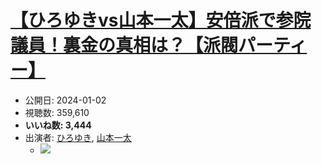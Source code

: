 # [【ひろゆきvs山本一太】安倍派で参院議員！裏金の真相は？【派閥パーティー】](https://www.youtube.com/watch?v=sXxdYq4qchc)
-   公開日: 2024-01-02
-   視聴数: 359,610
-   **いいね数: 3,444**
-   出演者: [ひろゆき](/rehacq_fan/people/ひろゆき "wikilink"), [山本一太](/rehacq_fan/people/山本一太 "wikilink")
    - [![](https://img.youtube.com/vi/sXxdYq4qchc/hqdefault.jpg)](https://www.youtube.com/watch?v=sXxdYq4qchc)
